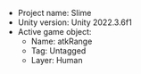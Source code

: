 <!-- UNITY CODE ASSIST INSTRUCTIONS START -->
- Project name: Slime
- Unity version: Unity 2022.3.6f1
- Active game object:
  - Name: atkRange
  - Tag: Untagged
  - Layer: Human
<!-- UNITY CODE ASSIST INSTRUCTIONS END -->